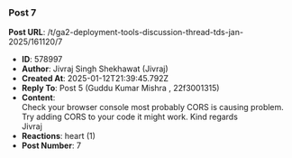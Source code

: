 ### Post 7
**Post URL**: /t/ga2-deployment-tools-discussion-thread-tds-jan-2025/161120/7
- **ID**: 578997
- **Author**: Jivraj Singh Shekhawat (Jivraj)
- **Created At**: 2025-01-12T21:39:45.792Z
- **Reply To**: Post 5 (Guddu Kumar Mishra , 22f3001315)
- **Content**:  
  Check your browser console most probably CORS is causing problem.
Try adding CORS to your code it might work.
Kind regards<br>
Jivraj
- **Reactions**: heart (1)
- **Post Number**: 7

